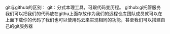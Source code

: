 git与github的区别：
git：分式本理工具，可跟代码变历程。
github:gi托管服务我们可以把我们的代码放在githu上面存放作为我们的远程仓库团队成员就可以在上面下载你的代码了我们也可以使用码云来实现相同的功能，甚至我们可以搭建自己的git服务器
